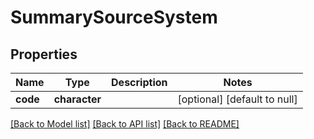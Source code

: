 # SummarySourceSystem

## Properties
Name | Type | Description | Notes
------------ | ------------- | ------------- | -------------
**code** | **character** |  | [optional] [default to null]

[[Back to Model list]](../README.md#documentation-for-models) [[Back to API list]](../README.md#documentation-for-api-endpoints) [[Back to README]](../README.md)



